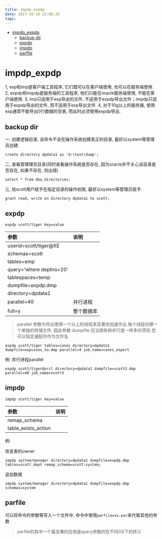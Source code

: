 ```yaml
---
title: impdp_expdp
date: 2017-10-18 22:08:29
tags:
---
```


<!-- TOC -->

- [impdp_expdp](#impdp_expdp)
    - [backup dir](#backup-dir)
    - [expdp](#expdp)
    - [impdp](#impdp)
    - [parfile](#parfile)

<!-- /TOC -->

# impdp_expdp

1, exp和imp是客户端工具程序, 它们既可以在客户端使用, 也可以在服务端使用.
2, expdp和impdp是服务端的工具程序, 他们只能在oracle服务端使用, 不能在客户端使用.
3, imp只适用于exp导出的文件, 不适用于expdp导出文件；impdp只适用于expdp导出的文件, 而不适用于exp导出文件.
4, 对于10g以上的服务器, 使用exp通常不能导出0行数据的空表, 而此时必须使用expdp导出.

## backup dir

一, 创建逻辑目录, 该命令不会在操作系统创建真正的目录, 最好以system等管理员创建.
```
create directory dpdata1 as 'd:\test\dump';
```
二, 查看管理理员目录(同时查看操作系统是否存在, 因为oracle并不关心该目录是否存在, 如果不存在, 则出错)
```
select * from dba_directories;
```
三, 给scott用户赋予在指定目录的操作权限, 最好以system等管理员赋予.
```
grant read, write on directory dpdata1 to scott;
```

## expdp
```
expdp scott/tiger key=value
```

|参数|说明|
|:---|:---|
|userid=scott/tiger@XE||
|schemas=scott||
|tables=emp||
|query='where deptno=20'||
|tablespaces=temp||
|dumpfile=expdp.dmp||
|directory=dpdata1||
|parallel=40|并行进程|
|full=y|整个数据库|


> parallel 参数为导出使用一个以上的线程来显著地加速作业.每个线程创建一个单独的转储文件, 因此参数 dumpfile 应当拥有和并行度一样多的项目.您可以指定通配符作为文件名

```
expdp scott/tiger tables=cases directory=dpdata1 dumpfile=expcases_%u.dmp parallel=4 job_name=cases_export
```

例:
并行进程parallel
```
expdp scott/tiger@orcl directory=dpdata1 dumpfile=scott3.dmp parallel=40 job_name=scott3
```

## impdp
```
impdp scott/tiger key=value
```

|参数|说明|
|:---|:---|
|remap_schema||
|table_exists_action||

例:

改变表的owner
```
impdp system/manager directory=dpdata1 dumpfile=expdp.dmp tables=scott.dept remap_schema=scott:system;
```

追加数据
```
impdp system/manager directory=dpdata1 dumpfile=expdp.dmp schemas=system 
```

## parfile

可以将命令的参数等写入一个文件中, 命令中使用`parfile=xx.par`来代替其他的参数

> parfile的其中一个最显著的应用是query参数的在不同OS下的转义
